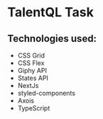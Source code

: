 # TalentQL Task

## Technologies used:
- CSS Grid
- CSS Flex
- Giphy API
- States API
- NextJs
- styled-components
- Axois
- TypeScript
